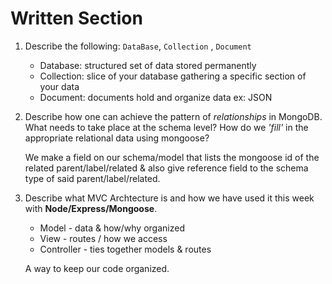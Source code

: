 # Written Section

1. Describe the following: `DataBase`, `Collection` , `Document`
    * Database: structured set of data stored permanently
    * Collection: slice of your database gathering a specific section of your data 
    * Document: documents hold and organize data ex: JSON

2. Describe how one can achieve the pattern of _relationships_ in MongoDB. What
   needs to take place at the schema level? How do we _'fill'_ in the
   appropriate relational data using mongoose?

   We make a field on our schema/model that lists the mongoose id of the related parent/label/related & also give reference field to the schema type of said parent/label/related.


3. Describe what MVC Archtecture is and how we have used it this week with **Node/Express/Mongoose**.

    * Model - data & how/why organized
    * View - routes / how we access
    * Controller - ties together models & routes

    A way to keep our code organized.

